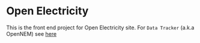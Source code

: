 # Open Electricity

This is the front end project for Open Electricity site. For `Data Tracker` (a.k.a OpenNEM) see [here](https://github.com/opennem/opennem-fe)

